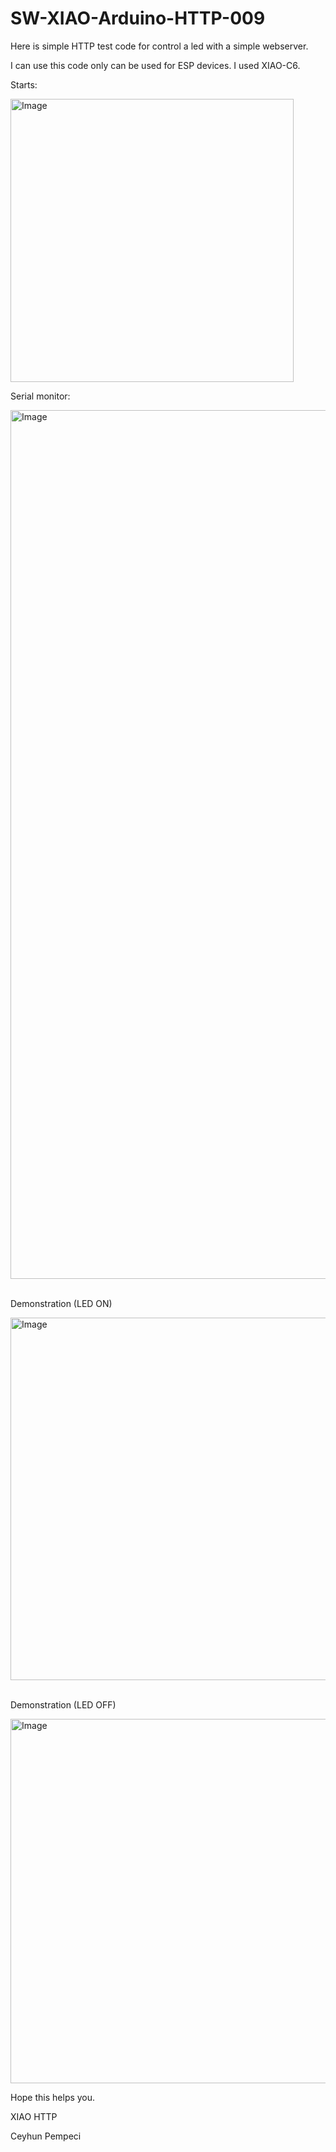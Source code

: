 # SW-XIAO-Arduino-HTTP-009

Here is simple HTTP test code for control a led with a simple webserver.

I can use this code only can be used for ESP devices. I used XIAO-C6.

Starts:

<img width="453" alt="Image" src="https://github.com/user-attachments/assets/d7ab5d76-3b5c-4ea5-a2b3-4db2dce3165e" />

Serial monitor:

<img width="1390" alt="Image" src="https://github.com/user-attachments/assets/0f2950ca-6015-4a2d-b64f-9e39bcefdbaa" />

<br>
<br>

Demonstration (LED ON)

<img width="580" alt="Image" src="https://github.com/user-attachments/assets/402eddc5-645e-40fa-81f8-6061a0afac9e" />

<br>
<br>

Demonstration (LED OFF)

<img width="583" alt="Image" src="https://github.com/user-attachments/assets/2af81a21-3a02-4434-8fb0-d0476f60006d" />


Hope this helps you.

XIAO HTTP

Ceyhun Pempeci
